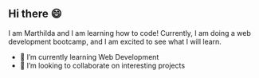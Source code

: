 ## Hi there 😄

I am Marthilda and I am learning how to code!
Currently, I am doing a web development bootcamp, and I am excited to see what I will learn.

- 🌱 I’m currently learning Web Development
- 👯 I’m looking to collaborate on interesting projects



<!--
**Thildi/Thildi** is a ✨ _special_ ✨ repository because its `README.md` (this file) appears on your GitHub profile.

Here are some ideas to get you started:

- 🔭 I’m currently working on ...
- 🌱 I’m currently learning ...
- 👯 I’m looking to collaborate on ...
- 🤔 I’m looking for help with ...
- 💬 Ask me about ...
- 📫 How to reach me: ...
- 😄 Pronouns: ...
- ⚡ Fun fact: ...
-->
